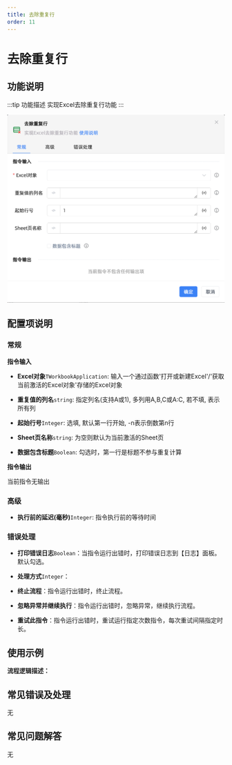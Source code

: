 ```yaml
---
title: 去除重复行
order: 11
---
```


# 去除重复行

## 功能说明

:::tip 功能描述
实现Excel去除重复行功能
:::

![去除重复行](../../../../assets/去除重复行_command.png)

## 配置项说明

### 常规

**指令输入**

- **Excel对象**`TWorkbookApplication`: 输入一个通过函数'打开或新建Excel'/'获取当前激活的Excel对象'存储的Excel对象

- **重复值的列名**`string`: 指定列名(支持A或1), 多列用A,B,C或A:C, 若不填, 表示所有列

- **起始行号**`Integer`: 选填, 默认第一行开始, -n表示倒数第n行

- **Sheet页名称**`string`: 为空则默认为当前激活的Sheet页

- **数据包含标题**`Boolean`: 勾选时，第一行是标题不参与重复计算


**指令输出**

当前指令无输出

### 高级

- **执行前的延迟(毫秒)**`Integer`: 指令执行前的等待时间

### 错误处理

- **打印错误日志**`Boolean`：当指令运行出错时，打印错误日志到【日志】面板。默认勾选。

- **处理方式**`Integer`：

 - **终止流程**：指令运行出错时，终止流程。

 - **忽略异常并继续执行**：指令运行出错时，忽略异常，继续执行流程。

 - **重试此指令**：指令运行出错时，重试运行指定次数指令，每次重试间隔指定时长。

## 使用示例

**流程逻辑描述：** 

## 常见错误及处理

无

## 常见问题解答

无

